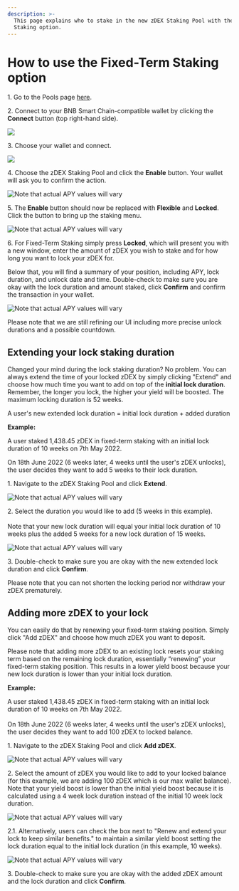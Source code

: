 ```yaml
---
description: >-
  This page explains who to stake in the new zDEX Staking Pool with the Fixed-Term
  Staking option.
---
```


# How to use the Fixed-Term Staking option

1\. Go to the Pools page [here](https://zexdex.app/pools).

2\. Connect to your BNB Smart Chain-compatible wallet by clicking the **Connect** button (top right-hand side).

![](<../../../.gitbook/images/2-how-to-stake-in-staking-pool (1) (1) (1) (1) (1) (1) (2).png>)

3\. Choose your wallet and connect.

![](<../../../.gitbook/images/3-how-to-stake-in-staking-pool (1) (1) (1) (1) (1).png>)

4\. Choose the zDEX Staking Pool and click the **Enable** button. Your wallet will ask you to confirm the action.

![Note that actual APY values will vary](../../../.gitbook/images/3-how-to-stake-in-fixed-pool.png)

5\. The **Enable** button should now be replaced with **Flexible** and **Locked**. Click the button to bring up the staking menu.

![Note that actual APY values will vary](../../../.gitbook/images/4-how-to-stake-in-fixed-pool.png)

6\. For Fixed-Term Staking simply press **Locked**, which will present you with a new window, enter the amount of zDEX you wish to stake and for how long you want to lock your zDEX for.

Below that, you will find a summary of your position, including APY, lock duration, and unlock date and time. Double-check to make sure you are okay with the lock duration and amount staked, click **Confirm** and confirm the transaction in your wallet.

![Note that actual APY values will vary](../../../.gitbook/images/5-how-to-stake-in-fixed-pool.png)

Please note that we are still refining our UI including more precise unlock durations and a possible countdown.

## Extending your lock staking duration

Changed your mind during the lock staking duration? No problem. You can always extend the time of your locked zDEX by simply clicking "Extend" and choose how much time you want to add on top of the **initial lock duration**. Remember, the longer you lock, the higher your yield will be boosted. The maximum locking duration is 52 weeks.

A user's new extended lock duration = initial lock duration + added duration

**Example:**

A user staked 1,438.45 zDEX in fixed-term staking with an initial lock duration of 10 weeks on 7th May 2022.

On 18th June 2022 (6 weeks later, 4 weeks until the user's zDEX unlocks), the user decides they want to add 5 weeks to their lock duration.

1\. Navigate to the zDEX Staking Pool and click **Extend**.&#x20;

![Note that actual APY values will vary](../../../.gitbook/images/6-how-to-stake-in-fixed-pool.png)

2\. Select the duration you would like to add (5 weeks in this example).\
\
Note that your new lock duration will equal your initial lock duration of 10 weeks plus the added 5 weeks for a new lock duration of 15 weeks.

![Note that actual APY values will vary](../../../.gitbook/images/7-how-to-stake-in-fixed-pool.png)

3\. Double-check to make sure you are okay with the new extended lock duration and click **Confirm**.

Please note that you can not shorten the locking period nor withdraw your zDEX prematurely.

## Adding more zDEX to your lock

You can easily do that by renewing your fixed-term staking position. Simply click "Add zDEX" and choose how much zDEX you want to deposit.

Please note that adding more zDEX to an existing lock resets your staking term based on the remaining lock duration, essentially “renewing” your fixed-term staking position. This results in a lower yield boost because your new lock duration is lower than your initial lock duration.

**Example:**

A user staked 1,438.45 zDEX in fixed-term staking with an initial lock duration of 10 weeks on 7th May 2022.\
\
On 18th June 2022 (6 weeks later, 4 weeks until the user's zDEX unlocks), the user decides they want to add 100 zDEX to locked balance.

1\. Navigate to the zDEX Staking Pool and click **Add zDEX**.&#x20;

![Note that actual APY values will vary](../../../.gitbook/images/6-how-to-stake-in-fixed-pool.png)

2\. Select the amount of zDEX you would like to add to your locked balance (for this example, we are adding 100 zDEX which is our max wallet balance). Note that your yield boost is lower than the initial yield boost because it is calculated using a 4 week lock duration instead of the initial 10 week lock duration.

![Note that actual APY values will vary](../../../.gitbook/images/8-how-to-stake-in-fixed-pool.png)

2.1. Alternatively, users can check the box next to "Renew and extend your lock to keep similar benefits." to maintain a similar yield boost setting the lock duration equal to the initial lock duration (in this example, 10 weeks).

![Note that actual APY values will vary](../../../.gitbook/images/9-how-to-stake-in-fixed-pool.png)

3\. Double-check to make sure you are okay with the added zDEX amount and the lock duration and click **Confirm**.
